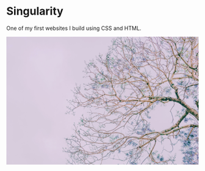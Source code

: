 # Singularity
One of my first websites I build using CSS and HTML.

![Singularity](https://github.com/WhiteFang033/Singularity/blob/main/bcg_img.jpg?raw=true "Singularity")
